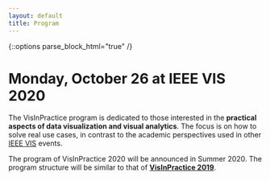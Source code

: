 ```yaml
---
layout: default
title: Program
---
```


{::options parse_block_html="true" /}

# Monday, October 26 at IEEE VIS 2020

The VisInPractice program is dedicated to those interested in the **practical aspects of data visualization and visual analytics**. The focus is on how to solve real use cases, in contrast to the academic perspectives used in other [IEEE VIS](http://ieeevis.org) events.

The program of VisInPractice 2020 will be announced in Summer 2020. The program structure will be similar to that of **[VisInPractice 2019](assets/vip2019/program.html)**.